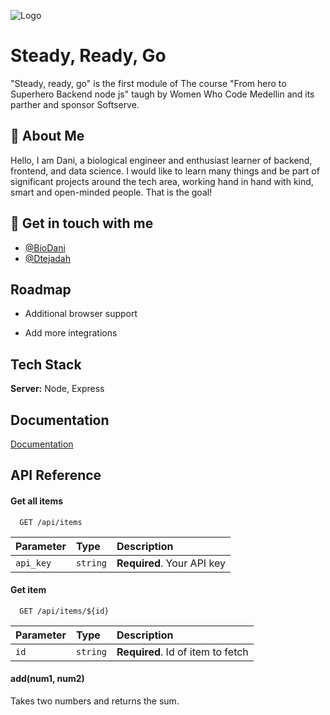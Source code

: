 ![Logo](https://www.womenwhocode.com/assets/WWCode_Progress_Pride_Logo_Black-8640a72547cacc4a741d6d242e84cd3fcf5f9bf97a13644e11d21e831b82a327.png#center)

# Steady, Ready, Go

"Steady, ready, go" is the first module of The course "From hero to Superhero Backend node js" taugh by Women Who Code Medellin and its parther and sponsor Softserve. 

## 🚀 About Me


Hello, I am Dani, a biological engineer and enthusiast learner of backend, frontend, and data science. I would like to learn many things and be part of significant projects around the tech area, working hand in hand with kind, smart and open-minded people. That is the goal! 
## 📍 Get in touch with me

- [@BioDani](https://www.github.com/BioDani)
- [@Dtejadah](https://www.linkedin.com/in/dtejadah) 


## Roadmap

- Additional browser support

- Add more integrations


## Tech Stack

**Server:** Node, Express



## Documentation

[Documentation](https://linktodocumentation)


## API Reference

#### Get all items

```http
  GET /api/items
```

| Parameter | Type     | Description                |
| :-------- | :------- | :------------------------- |
| `api_key` | `string` | **Required**. Your API key |

#### Get item

```http
  GET /api/items/${id}
```

| Parameter | Type     | Description                       |
| :-------- | :------- | :-------------------------------- |
| `id`      | `string` | **Required**. Id of item to fetch |

#### add(num1, num2)

Takes two numbers and returns the sum.

